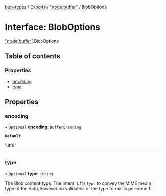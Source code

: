 [bun-types](https://github.com/oven-sh/bun-types/blob/master/api-docs/README.md) / [Exports](https://github.com/oven-sh/bun-types/blob/master/api-docs/modules.md) / ["node:buffer"](https://github.com/oven-sh/bun-types/blob/master/api-docs/modules/node_buffer_.md) / BlobOptions

# Interface: BlobOptions

["node:buffer"](https://github.com/oven-sh/bun-types/blob/master/api-docs/modules/node_buffer_.md).BlobOptions

## Table of contents

### Properties

- [encoding](https://github.com/oven-sh/bun-types/blob/master/api-docs/interfaces/node_buffer_.BlobOptions.md#encoding)
- [type](https://github.com/oven-sh/bun-types/blob/master/api-docs/interfaces/node_buffer_.BlobOptions.md#type)

## Properties

### encoding

• `Optional` **encoding**: `BufferEncoding`

**`Default`**

'utf8'

___

### type

• `Optional` **type**: `string`

The Blob content-type. The intent is for `type` to convey
the MIME media type of the data, however no validation of the type format
is performed.
